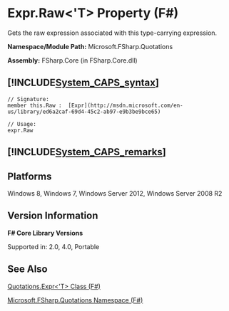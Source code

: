 # Expr.Raw<'T> Property (F#)

Gets the raw expression associated with this type-carrying expression.

**Namespace/Module Path:** Microsoft.FSharp.Quotations

**Assembly:** FSharp.Core (in FSharp.Core.dll)


## [!INCLUDE[System_CAPS_syntax](//System/Token/System_CAPS_syntax_md.md)]

```
// Signature:
member this.Raw :  [Expr](http://msdn.microsoft.com/en-us/library/ed6a2caf-69d4-45c2-ab97-e9b3be9bce65)

// Usage:
expr.Raw
```

## [!INCLUDE[System_CAPS_remarks](//System/Token/System_CAPS_remarks_md.md)]

## Platforms
Windows 8, Windows 7, Windows Server 2012, Windows Server 2008 R2


## Version Information
**F# Core Library Versions**

Supported in: 2.0, 4.0, Portable




## See Also
[Quotations.Expr&#60;'T&#62; Class &#40;F&#35;&#41;](Quotations.Expr%3C%27T%3E+Class+28%F%2329%.md)

[Microsoft.FSharp.Quotations Namespace &#40;F&#35;&#41;](Microsoft.FSharp.Quotations+Namespace+28%F%2329%.md)

